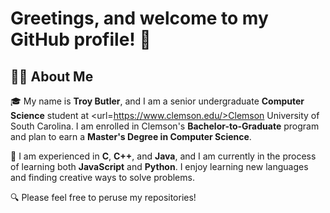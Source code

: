 <h1>Greetings, and welcome to my GitHub profile! 👋</h1>

<h2>👨‍💼 About Me</h2>

🎓  My name is <b>Troy Butler</b>, and I am a senior undergraduate <b>Computer Science</b> student at <url=https://www.clemson.edu/>Clemson University</url> of South Carolina.
I am enrolled in Clemson's <b>Bachelor-to-Graduate</b> program and plan to earn a <b>Master's Degree in Computer Science</b>.

💾  I am experienced in <b>C</b>, <b>C++</b>, and <b>Java</b>, and I am currently in the process of learning both <b>JavaScript</b> and <b>Python</b>. I enjoy learning new languages and finding creative
ways to solve problems.

🔍  Please feel free to peruse my repositories!
